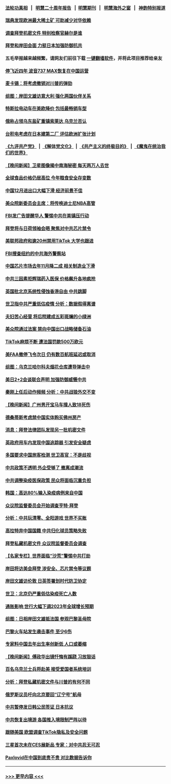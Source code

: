 #### [法轮功真相](https://github.com/gfw-breaker/truth/blob/master/README.md?t=0) &nbsp;&nbsp;|&nbsp;&nbsp; [明慧二十周年报告](https://github.com/gfw-breaker/mh-reports/blob/master/README.md?t=0) &nbsp;&nbsp;|&nbsp;&nbsp;[明慧期刊](https://github.com/gfw-breaker/mh-qikan) &nbsp;&nbsp;|&nbsp;&nbsp; [明慧海外之窗](https://github.com/gfw-breaker/mh-news/blob/master/README.md?t=0) &nbsp;&nbsp;|&nbsp;&nbsp; [神韵特别报道](https://github.com/gfw-breaker/mh-news/blob/master/shenyun.md?t=0)
#### [瑞典发现欧洲最大稀土矿 可助减少对华依赖](../pages/nsc418/n13906450.md?t=01140643) 
#### [调查拜登机密文件 特别检察官赫尔是谁](../pages/nsc418/n13906458.md?t=01140643) 
#### [拜登和岸田会面 力挺日本加强防御抗共](../pages/nsc418/n13906473.md?t=01140643) 
#### 五毛举报越来越频繁，请网友们前往下载 [一键翻墙软件](https://github.com/gfw-breaker/ssr-accounts)，并将此项目推荐给亲友
#### [停飞近四年 波音737 MAX恢复在中国运营](../pages/nsc418/n13906430.md?t=01140643) 
#### [麦卡锡：将考虑撤销对川普的弹劾](../pages/nsc418/n13906434.md?t=01140643) 
#### [组图：岸田文雄访意大利 强化两国伙伴关系](../pages/nsc418/n13906206.md?t=01140643) 
#### [特斯拉电动车在美欧降价 包括最畅销车型](../pages/nsc418/n13906432.md?t=01140643) 
#### [俄称占领乌东盐矿重镇索莱达 乌克兰否认](../pages/nsc418/n13906269.md?t=01140643) 
#### [台积电考虑在日本建第二厂 评估欧洲扩张计划](../pages/nsc418/n13906169.md?t=01140643) 
#### [《九评共产党》](https://github.com/begood0513/9ping.md/blob/master/README.md) &nbsp;|&nbsp; [《解体党文化》](../../../../jtdwh.md/blob/master/README.md)  &nbsp;|&nbsp; [《共产主义的终极目的》](../../../../gczydzjmd.md/blob/master/README.md) &nbsp;|&nbsp; [《魔鬼在统治我们的世界》](../../../../mgztzwmdsj.md/blob/master/README.md) 
#### [【晚间新闻】卫星图像揭中南海秘密 每天两万人去世](../pages/nsc418/n13906115.md?t=01140643) 
#### [全球食品价格仍居高位 今年粮食安全存变数](../pages/nsc418/n13905399.md?t=01140643) 
#### [中国12月进出口大幅下滑 经济前景不佳](../pages/nsc418/n13906082.md?t=01140643) 
#### [美众院新委员会主席：将传唤迪士尼NBA高管](../pages/nsc418/n13905925.md?t=01140643) 
#### [FBI发广告提醒华人 警惕中共在美镇压行动](../pages/nsc418/n13905766.md?t=01140643) 
#### [拜登将与日荷领袖会晤 聚焦对中共芯片禁令](../pages/nsc418/n13905769.md?t=01140643) 
#### [美联邦政府和逾20州禁用TikTok 大学也跟进](../pages/nsc418/n13905641.md?t=01140643) 
#### [FBI搜查纽约的中共海外警察站](../pages/nsc418/n13905747.md?t=01140643) 
#### [中国芯片市场去年11月降二成 相关制造业下滑](../pages/nsc418/n13905682.md?t=01140643) 
#### [中共三因素拒辉瑞药入医保 价格飙升各地疯抢](../pages/nsc418/n13905542.md?t=01140643) 
#### [英国批北京系统性侵蚀香港自由 中共跳脚](../pages/nsc418/n13905687.md?t=01140643) 
#### [世卫指中共严重低估疫情 分析：数据假得离谱](../pages/nsc418/n13905345.md?t=01140643) 
#### [夫妇苦心经营 将后院建成五彩斑斓的小绿洲](../pages/nsc418/n13905557.md?t=01140643) 
#### [美众院通过法案 禁向中国出口战略储备石油](../pages/nsc418/n13905660.md?t=01140643) 
#### [TikTok麻烦不断 遭法国罚款500万欧元](../pages/nsc418/n13905659.md?t=01140643) 
#### [美FAA撤停飞令次日 仍有数百航班延迟或取消](../pages/nsc418/n13905596.md?t=01140643) 
#### [组图：乌克兰哈尔科夫烟花仓库遭导弹击中](../pages/nsc418/n13905276.md?t=01140643) 
#### [美日2+2会谈联合声明 加强防御威慑中共](../pages/nsc418/n13905054.md?t=01140643) 
#### [秦刚上任后动作频频 分析：中共战狼外交不变](../pages/nsc418/n13905305.md?t=01140643) 
#### [【晚间新闻】广州男开宝马车撞人致18死伤](../pages/nsc418/n13905330.md?t=01140643) 
#### [德桑蒂斯考虑禁中国实体购买佛州房产](../pages/nsc418/n13905311.md?t=01140643) 
#### [消息：拜登法律团队发现另一批机密文件](../pages/nsc418/n13905234.md?t=01140643) 
#### [英政府用车内发现中国追踪器 引发安全疑虑](../pages/nsc418/n13904978.md?t=01140643) 
#### [多国要求中国旅客检测 世卫高官：不是歧视](../pages/nsc418/n13904906.md?t=01140643) 
#### [中共政策不透明 外企受够了 撤离成潮流](../pages/nsc418/n13904279.md?t=01140643) 
#### [中共调整染疫医保政策 民众将面临沉重负担](../pages/nsc418/n13904658.md?t=01140643) 
#### [韩国：高达80%输入染疫病例来自中国](../pages/nsc418/n13904777.md?t=01140643) 
#### [众议院监督委员会开始调查亨特‧拜登](../pages/nsc418/n13904829.md?t=01140643) 
#### [分析：中共玩清零、全阳游戏 世界不买账](../pages/nsc418/n13904834.md?t=01140643) 
#### [高拉特弃中国国籍 中共归化球员策略失败](../pages/nsc418/n13904403.md?t=01140643) 
#### [拜登私藏机密文件 众议院监督委员会调查](../pages/nsc418/n13904136.md?t=01140643) 
#### [【名家专栏】世界面临“沙荒”警惕中共打劫](../pages/nsc418/n13904662.md?t=01140643) 
#### [岸田将访美会拜登 涉安全、芯片禁令等议题](../pages/nsc418/n13904786.md?t=01140643) 
#### [岸田文雄访伦敦 日英签署划时代防卫协定](../pages/nsc418/n13904610.md?t=01140643) 
#### [世卫：北京仍严重低估染疫死亡人数](../pages/nsc418/n13904764.md?t=01140643) 
#### [通胀影响 世行大幅下调2023年全球增长预期](../pages/nsc418/n13904727.md?t=01140643) 
#### [组图：日相岸田文雄抵法国 参观巴黎圣母院](../pages/nsc418/n13904441.md?t=01140643) 
#### [巴黎火车站发生袭击事件 至少6伤](../pages/nsc418/n13904649.md?t=01140643) 
#### [专家料中国去年出生率创新低 人口或萎缩](../pages/nsc418/n13904493.md?t=01140643) 
#### [【晚间新闻】傅政华出镜忏悔有蹊跷 习放狠话](../pages/nsc418/n13904369.md?t=01140643) 
#### [百名乌克兰士兵将赴美 接受爱国者系统培训](../pages/nsc418/n13904354.md?t=01140643) 
#### [分析：拜登私藏机密文件与川普的有何不同](../pages/nsc418/n13904222.md?t=01140643) 
#### [俄罗斯议员吁向北京要回“辽宁号”航母](../pages/nsc418/n13904212.md?t=01140643) 
#### [中共暂停发日韩公民签证 日本抗议](../pages/nsc418/n13904253.md?t=01140643) 
#### [中共恢复出境游 各国推入境限制严阵以待](../pages/nsc418/n13904250.md?t=01140643) 
#### [跟随美国 欧盟调查TikTok隐私及安全问题](../pages/nsc418/n13904017.md?t=01140643) 
#### [三星首次未在CES展新品 专家：对中共忍无可忍](../pages/nsc418/n13903993.md?t=01140643) 
#### [Paxlovid在中国到底贵不贵 对比数据告诉你](../pages/nsc418/n13904029.md?t=01140643) 

----
#### [ >>> 更早内容 <<< ](../indexes/nsc418-earlier.md)
